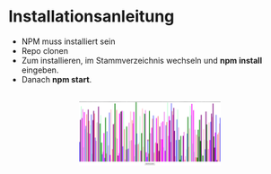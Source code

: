 # Installationsanleitung

* NPM muss installiert sein
* Repo clonen
* Zum installieren, im Stammverzeichnis wechseln und **npm install** eingeben.
* Danach **npm start**.

<img scr="assets\images\overview1.jpg" height="50%" width="50%" >

<center><img src="assets\images\overview1.jpg" height="50%" width="50%" ></center>
